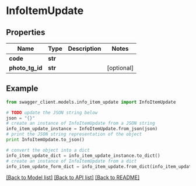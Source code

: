 # InfoItemUpdate


## Properties

Name | Type | Description | Notes
------------ | ------------- | ------------- | -------------
**code** | **str** |  | 
**photo_tg_id** | **str** |  | [optional] 

## Example

```python
from swagger_client.models.info_item_update import InfoItemUpdate

# TODO update the JSON string below
json = "{}"
# create an instance of InfoItemUpdate from a JSON string
info_item_update_instance = InfoItemUpdate.from_json(json)
# print the JSON string representation of the object
print InfoItemUpdate.to_json()

# convert the object into a dict
info_item_update_dict = info_item_update_instance.to_dict()
# create an instance of InfoItemUpdate from a dict
info_item_update_form_dict = info_item_update.from_dict(info_item_update_dict)
```
[[Back to Model list]](../README.md#documentation-for-models) [[Back to API list]](../README.md#documentation-for-api-endpoints) [[Back to README]](../README.md)
